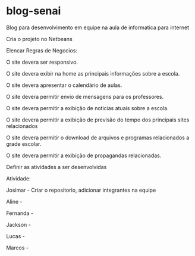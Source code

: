 # blog-senai
Blog para desenvolvimento em equipe na aula de informatica para internet

Cria o projeto no Netbeans

Elencar Regras de Negocios:

O site devera ser responsivo.

O site devera exibir na home as principais informações sobre a escola.

O site devera apresentar o calendário de aulas.

O site devera permitir envio de mensagens para os professores.

O site devera permitir a exibição de noticias atuais sobre a escola.

O site devera permitir a exibição de previsão do tempo dos principais sites relacionados 

O site devera permitir o download de arquivos e programas relacionados a grade escolar.

O site devera permitir a exibição de propagandas relacionadas.


Definir as atividades a ser desenvolvidas

Atividade:

Josimar - Criar o repositorio, adicionar integrantes na equipe

Aline - 

Fernanda -

Jackson - 

Lucas -

Marcos -
